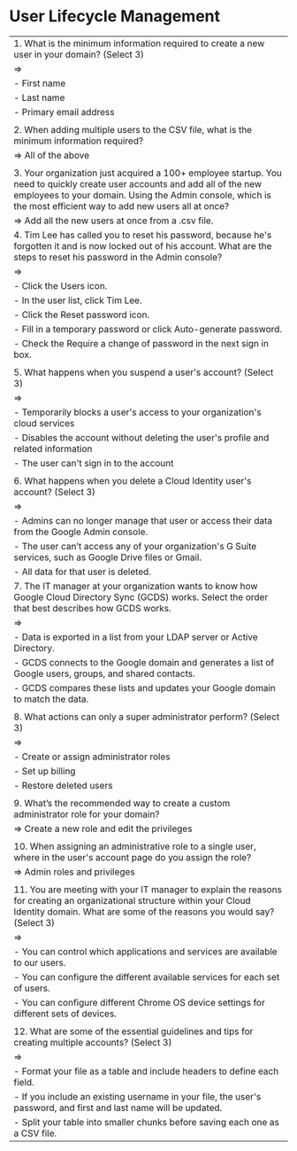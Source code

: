 # User Lifecycle Management

||
|--|
|1. What is the minimum information required to create a new user in your domain? (Select 3)|
|=> |
|- First name|
|- Last name|
|- Primary email address|
||
|2. When adding multiple users to the CSV file, what is the minimum information required?|
| => All of the above|
||
|3. Your organization just acquired a 100+ employee startup. You need to quickly create user accounts and add all of the new employees to your domain. Using the Admin console, which is the most efficient way to add new users all at once?|
|=> Add all the new users at once from a .csv file.|
|4. Tim Lee has called you to reset his password, because he's forgotten it and is now locked out of his account. What are the steps to reset his password in the Admin console?|
|=>|
|- Click the Users icon.|
|- In the user list, click Tim Lee.|
|- Click the Reset password icon.|
|- Fill in a temporary password or click Auto-generate password.|
|- Check the Require a change of password in the next sign in box.|
||
|5. What happens when you suspend a user's account? (Select 3) |
|=>|
|- Temporarily blocks a user's access to your organization's cloud services|
|- Disables the account without deleting the user's profile and related information|
|- The user can't sign in to the account|
||
|6. What happens when you delete a Cloud Identity user's account? (Select 3)|
|=>|
|- Admins can no longer manage that user or access their data from the Google Admin console.|
|- The user can’t access any of your organization's G Suite services, such as Google Drive files or Gmail.|
|- All data for that user is deleted.|
|7. The IT manager at your organization wants to know how Google Cloud Directory Sync (GCDS) works. Select the order that best describes how GCDS works.|
|=>|
|- Data is exported in a list from your LDAP server or Active Directory.|
|- GCDS connects to the Google domain and generates a list of Google users, groups, and shared contacts.|
|- GCDS compares these lists and updates your Google domain to match the data.|
||
|8. What actions can only a super administrator perform? (Select 3)|
|=>|
|- Create or assign administrator roles|
|- Set up billing|
|- Restore deleted users|
||
|9. What’s the recommended way to create a custom administrator role for your domain?|
| => Create a new role and edit the privileges|
||
|10. When assigning an administrative role to a single user, where in the user's account page do you assign the role?|
| => Admin roles and privileges|
||
|11. You are meeting with your IT manager to explain the reasons for creating an organizational structure within your Cloud Identity domain. What are some of the reasons you would say? (Select 3)|
|=>|
|- You can control which applications and services are available to our users.|
|- You can configure the different available services for each set of users.|
|- You can configure different Chrome OS device settings for different sets of devices.|
||
|12. What are some of the essential guidelines and tips for creating multiple accounts? (Select 3)|
|=>|
|- Format your file as a table and include headers to define each field.|
|- If you include an existing username in your file, the user's password, and first and last name will be updated.|
|- Split your table into smaller chunks before saving each one as a CSV file.	|
